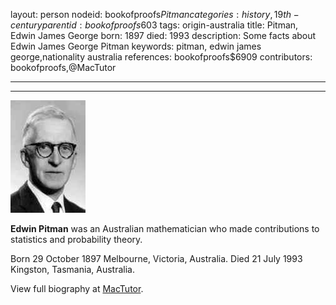 layout: person
nodeid: bookofproofs$Pitman
categories: history,19th-century
parentid: bookofproofs$603
tags: origin-australia
title: Pitman, Edwin James George
born: 1897
died: 1993
description: Some facts about Edwin James George Pitman
keywords: pitman, edwin james george,nationality australia
references: bookofproofs$6909
contributors: bookofproofs,@MacTutor

---


---

![Pitman.jpg](https://github.com/bookofproofs/bookofproofs.github.io/blob/main/_sources/_assets/images/portraits/Pitman.jpg?raw=true)

**Edwin Pitman** was an Australian mathematician who made contributions to statistics and probability theory.

Born 29 October 1897 Melbourne, Victoria, Australia. Died 21 July 1993 Kingston, Tasmania, Australia.


View full biography at [MacTutor](https://mathshistory.st-andrews.ac.uk/Biographies/Pitman/).